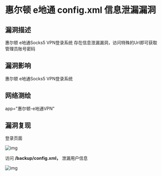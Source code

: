 # 惠尔顿 e地通 config.xml 信息泄漏漏洞

## 漏洞描述

惠尔顿 e地通Socks5 VPN登录系统 存在信息泄漏漏洞，访问特殊的Url即可获取管理员账号密码

## 漏洞影响

<a-checkbox checked>惠尔顿 e地通Socks5 VPN登录系统</a-checkbox></br>

## 网络测绘

<a-checkbox checked>app="惠尔顿-e地通VPN"</a-checkbox></br>

## 漏洞复现

登录页面

![img](../../../.vuepress/public/img/1628837615163-cf6222d5-9630-43d5-a1a9-5ede8f841c0b.png)

访问 **/backup/config.xml，** 泄漏用户信息

![img](../../../.vuepress/public/img/1628837652687-ff33f695-2d51-4770-84b2-97917a838569.png)




